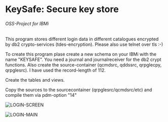 # **KeySafe: Secure key store**

###### OSS-Project for IBMi

This program stores different login data in different catalogues encrypted by db2 crypto-services (tdes-encryption). Please also use telnet over tls :-)

To create this program plase create a new schema on your IBMi with the name "KEYSAFE".
You need a journal and journalreceiver for the db2 crypt functions.
Also create the source-container (qcmdsrc, qddssrc, qrpglecpy, qrpglesrc). I have used the record-length of 112.

Create the tables and views.

Copy the sources to the sourcecontainer (qrpglesrc/qcmdsrc/etc) and compile them via pdm-option "14"

![LOGIN-SCREEN](https://github.com/PantalonOrange/KEYSAFE/blob/master/keysafe_login.png)

![LOGIN-MAIN](https://github.com/PantalonOrange/KEYSAFE/blob/master/keysafe_main.png)

